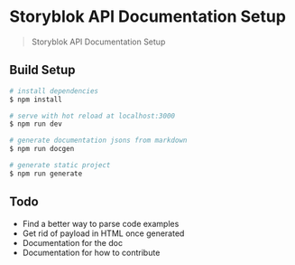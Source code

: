 # Storyblok API Documentation Setup

> Storyblok API Documentation Setup

## Build Setup

``` bash
# install dependencies
$ npm install

# serve with hot reload at localhost:3000
$ npm run dev

# generate documentation jsons from markdown
$ npm run docgen

# generate static project
$ npm run generate
```

## Todo

- Find a better way to parse code examples
- Get rid of payload in HTML once generated
- Documentation for the doc
- Documentation for how to contribute 